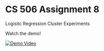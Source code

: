 # CS 506 Assignment 8 
Logisitc Regression Cluster Experiments

Watch the demo!

[![Demo Video](https://img.youtube.com/vi/GAn5b5Ifgpc/hqdefault.jpg)](https://www.youtube.com/watch?v=GAn5b5Ifgpc)
